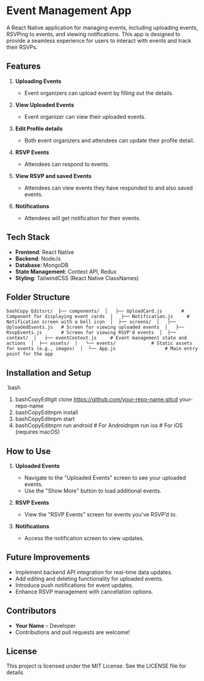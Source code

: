 # Event Management App

A React Native application for managing events, including uploading events, RSVPing to events, and viewing notifications. This app is designed to provide a seamless experience for users to interact with events and track their RSVPs.

## Features

1.  **Uploading Events**

    - Event organizers can upload event by filling out the details.

2.  **View Uploaded Events**

    - Event organizer can view their uploaded events.

3.  **Edit Profile details**

    - Both event organizers and attendees can update their profile detail.

4.  **RSVP Events**

    - Attendees can respond to events.

5.  **View RSVP and saved Events**

    - Attendees can view events they have responded to and also saved events.

6.  **Notifications**

    - Attendees will get notification for their events.

## Tech Stack

- **Frontend**: React Native
- **Backend**: NodeJs
- **Database**: MongoDB
- **State Management**: Context API, Redux
- **Styling**: TailwindCSS (React Native ClassNames)

## Folder Structure

`bashCopy
 Editsrc/  ├── components/  │   ├── UploadCard.js       # Component for displaying event cards  │   ├── Notification.js     # Notification screen with a bell icon  │  ├── screens/  │   ├── UploadedEvents.js   # Screen for viewing uploaded events  │   ├── RsvpEvents.js       # Screen for viewing RSVP'd events  │  ├── context/  │   ├── eventContext.js     # Event management state and actions  │  ├── assets/  │   └── events/             # Static assets for events (e.g., images)  │  └── App.js                  # Main entry point for the app`

## Installation and Setup

`bash

1.  bashCopyEditgit clone https://github.com/your-repo-name.gitcd your-repo-name
2.  bashCopyEditnpm install
3.  bashCopyEditnpm start
4.  bashCopyEditnpm run android # For Androidnpm run ios # For iOS (requires macOS)
`

## How to Use

1.  **Uploaded Events**

    - Navigate to the "Uploaded Events" screen to see your uploaded events.
    - Use the "Show More" button to load additional events.

2.  **RSVP Events**

    - View the "RSVP Events" screen for events you've RSVP’d to.

3.  **Notifications**

    - Access the notification screen to view updates.

## Future Improvements

- Implement backend API integration for real-time data updates.
- Add editing and deleting functionality for uploaded events.
- Introduce push notifications for event updates.
- Enhance RSVP management with cancellation options.

## Contributors

- **Your Name** – Developer
- Contributions and pull requests are welcome!

## License

This project is licensed under the MIT License. See the LICENSE file for details.
